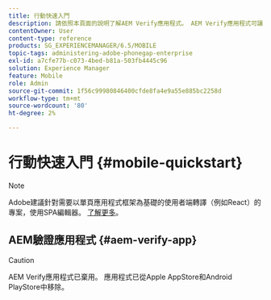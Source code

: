 ```yaml
---
title: 行動快速入門
description: 請依照本頁面的說明了解AEM Verify應用程式。 AEM Verify應用程式可讓您在任何iOS或Android行動裝置上快速輕鬆地執行AEM行動應用程式。
contentOwner: User
content-type: reference
products: SG_EXPERIENCEMANAGER/6.5/MOBILE
topic-tags: administering-adobe-phonegap-enterprise
exl-id: a7cfe77b-c073-4bed-b81a-503fb4445c96
solution: Experience Manager
feature: Mobile
role: Admin
source-git-commit: 1f56c99980846400cfde8fa4e9a55e885bc2258d
workflow-type: tm+mt
source-wordcount: '80'
ht-degree: 2%

---
```


# 行動快速入門 {#mobile-quickstart}

>[!NOTE]
>
>Adobe建議針對需要以單頁應用程式框架為基礎的使用者端轉譯（例如React）的專案，使用SPA編輯器。 [了解更多](/help/sites-developing/spa-overview.md)。

## AEM驗證應用程式 {#aem-verify-app}

>[!CAUTION]
>
>AEM Verify應用程式已棄用。 應用程式已從Apple AppStore和Android PlayStore中移除。
